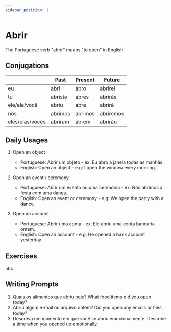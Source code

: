 ```yaml
---
sidebar_position: 1
---
```


# Abrir

The Portuguese verb "abrir" means "to open" in English.

## Conjugations

|                 | Past    | Present | Future    |
| --------------- | ------- | ------- | --------- |
| eu              | abri    | abro    | abrirei   |
| tu              | abriste | abres   | abrirás   |
| ele/ela/você    | abriu   | abre    | abrirá    |
| nós             | abrimos | abrimos | abriremos |
| eles/elas/vocês | abriram | abrem   | abrirão   |

## Daily Usages

1. Open an object

   - Portuguese: Abrir um objeto - ex: Eu abro a janela todas as manhãs.
   - English: Open an object - e.g: I open the window every morning.

2. Open an event / ceremony

   - Portuguese: Abrir um evento ou uma cerimónia - ex: Nós abrimos a festa com uma dança.
   - English: Open an event or ceremony - e.g: We open the party with a dance.

3. Open an account

   - Portuguese: Abrir uma conta - ex: Ele abriu uma conta bancaria ontem.
   - English: Open an account - e.g: He opened a bank account yesterday.

## Exercises

abc

## Writing Prompts

1. Quais os alimentos que abriu hoje? What food items did you open today?
2. Abriu algum e-mail ou arquivo ontem? Did you open any emails or files today?
3. Descreva um momento em que você se abriu emocionalmente. Describe a time when you opened up emotionally.
